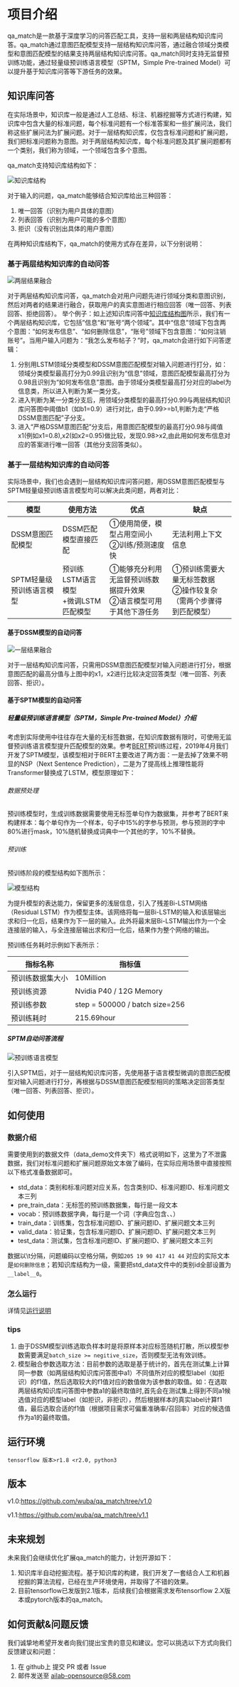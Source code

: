 # 项目介绍
qa_match是一款基于深度学习的问答匹配工具，支持一层和两层结构知识库问答。qa_match通过意图匹配模型支持一层结构知识库问答，通过融合领域分类模型和意图匹配模型的结果支持两层结构知识库问答。qa_match同时支持无监督预训练功能，通过轻量级预训练语言模型（SPTM，Simple Pre-trained Model）可以提升基于知识库问答等下游任务的效果。

## 知识库问答
在实际场景中，知识库一般是通过人工总结、标注、机器挖掘等方式进行构建，知识库中包含大量的标准问题，每个标准问题有一个标准答案和一些扩展问法，我们称这些扩展问法为扩展问题。对于一层结构知识库，仅包含标准问题和扩展问题，我们把标准问题称为意图。对于两层结构知识库，每个标准问题及其扩展问题都有一个类别，我们称为领域，一个领域包含多个意图。

qa_match支持知识库结构如下：

![知识库结构](docs/kg_demo.png)

对于输入的问题，qa_match能够结合知识库给出三种回答：
1. 唯一回答（识别为用户具体的意图）
2. 列表回答（识别为用户可能的多个意图）
3. 拒识（没有识别出具体的用户意图）

在两种知识库结构下，qa_match的使用方式存在差异，以下分别说明：

### 基于两层结构知识库的自动问答

![两层结果融合](docs/lstm_dssm_bagging.png)  

对于两层结构知识库问答，qa_match会对用户问题先进行领域分类和意图识别，然后对两者的结果进行融合，获取用户的真实意图进行相应回答（唯一回答、列表回答、拒绝回答）。
举个例子：如上述知识库问答中[知识库结构图](#知识库问答)所示，我们有一个两层结构知识库，它包括”信息“和”账号“两个领域”。其中“信息”领域下包含两个意图：“如何发布信息”、“如何删除信息”，“账号”领域下包含意图：“如何注销账号”。当用户输入问题为：“我怎么发布帖子？”时，qa_match会进行如下问答逻辑：

1. 分别用LSTM领域分类模型和DSSM意图匹配模型对输入问题进行打分，如：领域分类模型最高打分为0.99且识别为“信息”领域，意图匹配模型最高打分为0.98且识别为“如何发布信息”意图。由于领域分类模型最高打分对应的label为信息类，所以进入判断为某一类分支。
2. 进入判断为某一分类分支后，用领域分类模型的最高打分0.99与两层结构知识库问答图中阈值b1（如b1=0.9）进行对比，由于0.99>=b1,判断为走“严格DSSM意图匹配”子分支。
3. 进入“严格DSSM意图匹配”分支后，用意图匹配模型的最高打分0.98与阈值x1(例如x1=0.8),x2(如x2=0.95)做比较，发现0.98>x2,由此用如何发布信息对应的答案进行唯一回答（其他分支回答类似）。

### 基于一层结构知识库的自动问答

实际场景中，我们也会遇到一层结构知识库问答问题，用DSSM意图匹配模型与SPTM轻量级预训练语言模型均可以解决此类问题，两者对比：

| 模型                     | 使用方法                                       | 优点                                                         | 缺点                                                         |
| ------------------------ | ---------------------------------------------- | ------------------------------------------------------------ | ------------------------------------------------------------ |
| DSSM意图匹配模型         | DSSM匹配模型直接匹配                           | ①使用简便，模型占用空间小<br/>②训练/预测速度快               | 无法利用上下文信息                                           |
| SPTM轻量级预训练语言模型 | 预训练LSTM语言模型<br/>      +微调LSTM匹配模型 | ①能够充分利用无监督预训练数据提升效果<br/>②语言模型可用于其他下游任务 | ①预训练需要大量无标签数据<br/>②操作较复杂（需两个步骤得到匹配模型） |

#### 基于DSSM模型的自动问答
![一层结果融合](docs/dssm.png)

对于一层结构知识库问答，只需用DSSM意图匹配模型对输入问题进行打分，根据意图匹配的最高分值与上图中的x1，x2进行比较决定回答类型（唯一回答、列表回答、拒识）。

#### 基于SPTM模型的自动问答

##### 轻量级预训练语言模型（SPTM，Simple Pre-trained Model）介绍

考虑到实际使用中往往存在大量的无标签数据，在知识库数据有限时，可使用无监督预训练语言模型提升匹配模型的效果。参考[BERT](https://github.com/google-research/bert)预训练过程，2019年4月我们开发了SPTM模型，该模型相对于BERT主要改进了两方面：一是去掉了效果不明显的NSP（Next Sentence Prediction），二是为了提高线上推理性能将Transformer替换成了LSTM，模型原理如下：

###### 数据预处理

预训练模型时，生成训练数据需要使用无标签单句作为数据集，并参考了BERT来构建样本：每个单句作为一个样本，句子中15%的字参与预测，参与预测的字中80%进行mask，10%随机替换成词典中一个其他的字，10%不替换。

###### 预训练

预训练阶段的模型结构如下图所示：



![模型结构](docs/sptm.png)

为提升模型的表达能力，保留更多的浅层信息，引入了残差Bi-LSTM网络（Residual LSTM）作为模型主体。该网络将每一层Bi-LSTM的输入和该层输出求和归一化后，结果作为下一层的输入。此外将最末层Bi-LSTM输出作为一个全连接层的输入，与全连接层输出求和归一化后，结果作为整个网络的输出。

预训练任务耗时示例如下表所示： 

| **指标名称**     | **指标值**                       |
| ---------------- | -------------------------------- |
| 预训练数据集大小 | 10Million                        |
| 预训练资源       | Nvidia P40   / 12G Memory        |
| 预训练参数       | step =   500000 / batch size=256 |
| 预训练耗时       | 215.69hour                       |

##### SPTM自动问答流程

![预训练语言模型](docs/pretrain.png)

引入SPTM后，对于一层结构知识库问答，先使用基于语言模型微调的意图匹配模型对输入问题进行打分，再根据与DSSM意图匹配模型相同的策略决定回答类型（唯一回答、列表回答、拒识）。

## 如何使用
### 数据介绍
需要使用到的数据文件（data_demo文件夹下）格式说明如下，这里为了不泄露数据，我们对标准问题和扩展问题原始文本做了编码，在实际应用场景中直接按照以下格式准备数据即可。  
- std_data：类别和标准问题对应关系，包含类别ID、标准问题ID、标准问题文本三列
- pre_train_data：无标签的预训练数据集，每行是一段文本
- vocab：预训练数据字典，每行是一个词（字典应包含<PAD>、<UNK>、<MASK>）
- train_data：训练集，包含标准问题ID、扩展问题ID、扩展问题文本三列
- valid_data：验证集，包含标准问题ID、扩展问题ID、扩展问题文本三列
- test_data：测试集，包含标准问题ID、扩展问题ID、扩展问题文本三列

数据以\t分隔，问题编码以空格分隔，例如`205 19 90 417 41 44` 对应的实际文本是`如何删除信息`；若知识库结构为一级，需要把std_data文件中的类别id全部设置为`__label__0`。

### 怎么运行
详情见[运行说明](docs/RUNDEMO.md)

### tips
1. 由于DSSM模型训练选取负样本时是将原样本对应标签随机打散，所以模型参数需要满足`batch_size >= negitive_size`，否则模型无法有效训练。
2. 模型融合参数选取方法：目前参数的选取是基于统计的，首先在测试集上计算同一参数（如两层结构知识库问答图中a1）不同值所对应的模型label（如拒识）的f1值，然后选取较大的f1值对应的数值做为该参数的取值。如：在选取两层结构知识库问答图中参数a1的最终取值时,首先会在测试集上得到不同a1候选值对应的模型label（如拒识，非拒识），然后根据样本的真实label计算f1值，最后选取合适的f1值（根据项目需求可偏重准确率/召回率）对应的候选值作为a1的最终取值。

## 运行环境
```
tensorflow 版本>r1.8 <r2.0, python3
```

## 版本
v1.0:https://github.com/wuba/qa_match/tree/v1.0

v1.1:https://github.com/wuba/qa_match/tree/v1.1


## 未来规划
未来我们会继续优化扩展qa_match的能力，计划开源如下：
1. 知识库半自动挖掘流程。基于知识库的构建，我们开发了一套结合人工和机器挖掘的算法流程，已经在生产环境使用，并取得了不错的效果。
2. 目前tensorflow已发版到2.1版本，后续我们会根据需求发布tensorflow 2.X版本或pytorch版本的qa_match。

## 如何贡献&问题反馈
我们诚挚地希望开发者向我们提出宝贵的意见和建议。您可以挑选以下方式向我们反馈建议和问题：
1. 在 github上 提交 PR 或者 Issue
2. 邮件发送至 ailab-opensource@58.com
